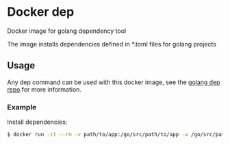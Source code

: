 # Docker dep
Docker image for golang dependency tool

The image installs dependencies defined in *.toml files for golang projects

## Usage
Any dep command can be used with this docker image, see the [golang dep repo](https://github.com/golang/dep) for more information.

### Example
Install dependencies:
```bash
$ docker run -it --rm -v path/to/app:/go/src/path/to/app -w /go/src/path/to/app navikt/godep ensure
```

